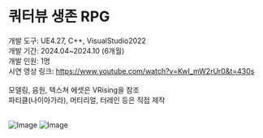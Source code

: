 # 쿼터뷰 생존 RPG

개발 도구: UE4.27, C++, VisualStudio2022<br>
개발 기간: 2024.04~2024.10 (6개월)<br>
개발 인원: 1명<br>
시연 영상 링크: https://www.youtube.com/watch?v=KwI_mW2rUr0&t=430s<br><br>
모델링, 음원, 텍스쳐 에셋은 VRising을 참조<br>
파티클(나이아가라), 머티리얼, 터레인 등은 직접 제작<br><br>

![Image](https://github.com/user-attachments/assets/5a38ca49-2e45-422f-af90-a7dd52cba596)
![Image](https://github.com/user-attachments/assets/e737f832-dab5-41ca-9dc5-393992023fda)

